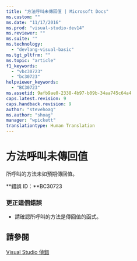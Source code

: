 ```yaml
---
title: "方法呼叫未傳回值 | Microsoft Docs"
ms.custom: ""
ms.date: "11/17/2016"
ms.prod: "visual-studio-dev14"
ms.reviewer: ""
ms.suite: ""
ms.technology: 
  - "devlang-visual-basic"
ms.tgt_pltfrm: ""
ms.topic: "article"
f1_keywords: 
  - "vbc30723"
  - "bc30723"
helpviewer_keywords: 
  - "BC30723"
ms.assetid: 9afb9ae0-2338-4b97-b09b-34aa745c64a4
caps.latest.revision: 9
caps.handback.revision: 9
author: "stevehoag"
ms.author: "shoag"
manager: "wpickett"
translationtype: Human Translation
---
```

# 方法呼叫未傳回值
所呼叫的方法未如預期傳回值。  
  
 **錯誤 ID︰**BC30723  
  
### 更正這個錯誤  
  
-   請確認所呼叫的方法是傳回值的函式。  
  
## 請參閱  
 [Visual Studio 偵錯](/visual-studio/debugger/debugging-in-visual-studio)